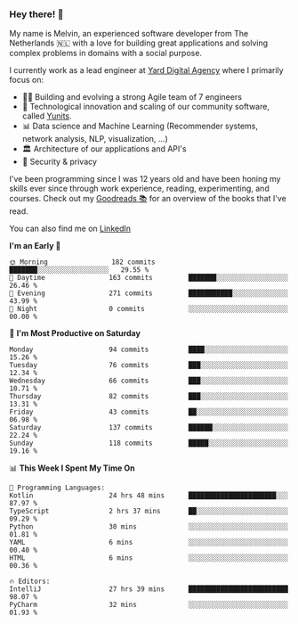 ### Hey there! 👋

My name is Melvin, an experienced software developer from The Netherlands 🇳🇱 with a love for building great applications and solving complex problems in domains with a social purpose. 

I currently work as a lead engineer at [Yard Digital Agency](https://github.com/yardinternet) where I primarily focus on:

* 👏🏼 Building and evolving a strong Agile team of 7 engineers
* 🚀 Technological innovation and scaling of our community software, called [Yunits](https://www.yunits.com/).
* 📊 Data science and Machine Learning (Recommender systems, network analysis, NLP, visualization, ...)
* 🏛 Architecture of our applications and API's
* 🔐 Security & privacy

I've been programming since I was 12 years old and have been honing my skills ever since through work experience, reading, experimenting, and courses.
Check out my [Goodreads 📚](https://goodreads.com/melvinkoopmans) for an overview of the books that I've read. 

You can also find me on [LinkedIn](https://www.linkedin.com/in/melvinkoopmans)

<!--START_SECTION:waka-->
**I'm an Early 🐤** 

```text
🌞 Morning                182 commits         ███████░░░░░░░░░░░░░░░░░░   29.55 % 
🌆 Daytime                163 commits         ███████░░░░░░░░░░░░░░░░░░   26.46 % 
🌃 Evening                271 commits         ███████████░░░░░░░░░░░░░░   43.99 % 
🌙 Night                  0 commits           ░░░░░░░░░░░░░░░░░░░░░░░░░   00.00 % 
```
📅 **I'm Most Productive on Saturday** 

```text
Monday                   94 commits          ████░░░░░░░░░░░░░░░░░░░░░   15.26 % 
Tuesday                  76 commits          ███░░░░░░░░░░░░░░░░░░░░░░   12.34 % 
Wednesday                66 commits          ███░░░░░░░░░░░░░░░░░░░░░░   10.71 % 
Thursday                 82 commits          ███░░░░░░░░░░░░░░░░░░░░░░   13.31 % 
Friday                   43 commits          ██░░░░░░░░░░░░░░░░░░░░░░░   06.98 % 
Saturday                 137 commits         ██████░░░░░░░░░░░░░░░░░░░   22.24 % 
Sunday                   118 commits         █████░░░░░░░░░░░░░░░░░░░░   19.16 % 
```


📊 **This Week I Spent My Time On** 

```text
💬 Programming Languages: 
Kotlin                   24 hrs 48 mins      ██████████████████████░░░   87.97 % 
TypeScript               2 hrs 37 mins       ██░░░░░░░░░░░░░░░░░░░░░░░   09.29 % 
Python                   30 mins             ░░░░░░░░░░░░░░░░░░░░░░░░░   01.81 % 
YAML                     6 mins              ░░░░░░░░░░░░░░░░░░░░░░░░░   00.40 % 
HTML                     6 mins              ░░░░░░░░░░░░░░░░░░░░░░░░░   00.36 % 

🔥 Editors: 
IntelliJ                 27 hrs 39 mins      █████████████████████████   98.07 % 
PyCharm                  32 mins             ░░░░░░░░░░░░░░░░░░░░░░░░░   01.93 % 
```


<!--END_SECTION:waka-->
